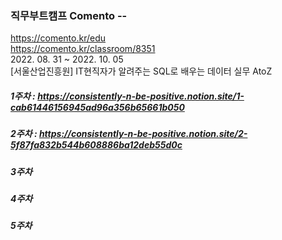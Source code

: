 ### 직무부트캠프 Comento --
https://comento.kr/edu  
https://comento.kr/classroom/8351  
2022. 08. 31 ~ 2022. 10. 05  
[서울산업진흥원] IT현직자가 알려주는 SQL로 배우는 데이터 실무 AtoZ  
  
  

##### 1주차 : https://consistently-n-be-positive.notion.site/1-cab61446156945ad96a356b65661b050
##### 2주차 : https://consistently-n-be-positive.notion.site/2-5f87fa832b544b608886ba12deb55d0c
##### 3주차
##### 4주차
##### 5주차
